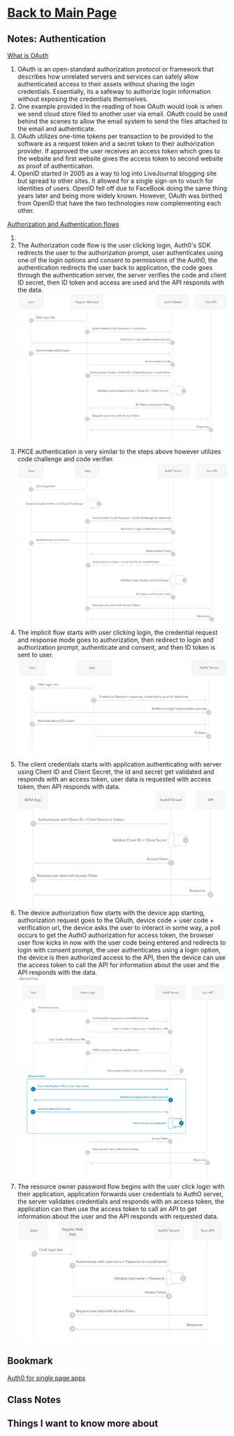 # [Back to Main Page](https://reecerenninger.github.io/reading-notes/)

## Notes: Authentication

[What is OAuth](https://www.csoonline.com/article/3216404/what-is-oauth-how-the-open-authorization-framework-works.html)

1. OAuth is an open-standard authorization protocol or framework that describes how unrelated servers and services can safely allow authenticated access to their assets without sharing the login credentials.  Essentially, its a safeway to authorize login information without exposing the credentials themselves.
2. One example provided in the reading of how OAuth would look is when we send cloud store filed to another user via email. OAuth could be used behind the scenes to allow the email system to send the files attached to the email and authenticate.
3. OAuth utilizes one-time tokens per transaction to be provided to the software as a request token and a secret token to their authorization provider.  If approved the user receives an access token which goes to the website and first website gives the access token to second website as proof of authentication.
4. OpenID started in 2005 as a way to log into LiveJournal blogging site but spread to other sites.  It allowed for a single sign-on to vouch for identities of users. OpenID fell off due to FaceBook doing the same thing years later and being more widely known.  However, OAuth was birthed from OpenID that have the two technologies now complementing each other.

[Authorization and Authentication flows](https://auth0.com/docs/flows)

1. 
2. The Authorization code flow is the user clicking login, Auth0's SDK redirects the user to the authorization prompt, user authenticates using one of the login options and consent to permissions of the Auth0, the authentication redirects the user back to application, the code goes through the authentication server, the server verifies the code and client ID secret, then ID token and access are used and the API responds with the data.
![Alt text](../AuthorizationCodeFlow.png)
3. PKCE authentication is very similar to the steps above however utilizes code challenge and code verifier.
![Alt text](../AuthorizationPKCEflow.png)
4. The implicit flow starts with user clicking login, the credential request and response mode goes to authorization, then redirect to login and authorization prompt, authenticate and consent, and then ID token is sent to user.
![Alt text](../implicitFlow.png)
5. The client credentials starts with application authenticating with server using Client ID and Client Secret, the id and secret get validated and responds with an access token, user data is requested with access token, then API responds with data.
![Alt text](../ClientCredentialsFlow.png)
6. The device authorization flow starts with the device app starting, authorization request goes to the OAuth, device code + user code + verification url, the device asks the user to interact in some way, a poll occurs to get the AuthO authorization for access token, the browser user flow kicks in now with the user code being entered and redirects to login with consent prompt, the user authenticates using a login option, the device is then authorized access to the API, then the device can use the access token to call the API for information about the user and the API responds with the data.
![Alt text](../DeviceAuthorizationFlow.png)
7. The resource owner password flow begins with the user click login with their application, application forwards user credentials to AuthO server, the server validates credentials and responds with an access token, the application can then use the access token to call an API to get information about the user and the API responds with requested data.
![Alt text](../ResourceOwnerPasswordFlow.png)

## Bookmark

[Auth0 for single page apps](https://auth0.com/docs/libraries/auth0-react)

## Class Notes

## Things I want to know more about
